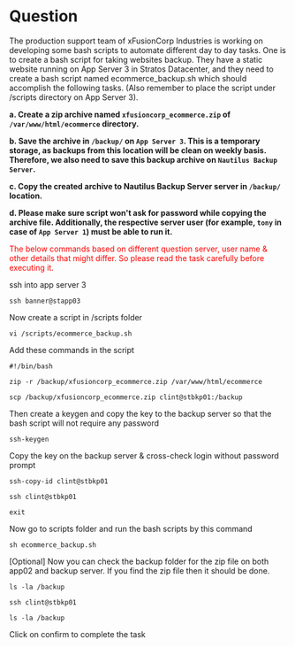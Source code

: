 # Question
The production support team of xFusionCorp Industries is working on developing some bash scripts to automate different day to day tasks. One is to create a bash script for taking websites backup. They have a static website running on App Server 3 in Stratos Datacenter, and they need to create a bash script named ecommerce_backup.sh which should accomplish the following tasks. (Also remember to place the script under /scripts directory on App Server 3).

**a. Create a zip archive named `xfusioncorp_ecommerce.zip` of `/var/www/html/ecommerce` directory.**

**b. Save the archive in `/backup/` on `App Server 3`. This is a temporary storage, as backups from this location will be clean on weekly basis. Therefore, we also need to save this backup archive on `Nautilus Backup Server`.**

**c. Copy the created archive to Nautilus Backup Server server in `/backup/` location.**

**d. Please make sure script won't ask for password while copying the archive file. Additionally, the respective server user (for example, `tony` in case of `App Server 1`) must be able to run it.**

<span style="color: red;">The below commands based on different question server, user name & other details that might differ. So please read the task carefully before executing it. </span>

ssh into app server 3
```
ssh banner@stapp03
```

Now create a script in /scripts folder
```
vi /scripts/ecommerce_backup.sh
```

Add these commands in the script
```
#!/bin/bash

zip -r /backup/xfusioncorp_ecommerce.zip /var/www/html/ecommerce

scp /backup/xfusioncorp_ecommerce.zip clint@stbkp01:/backup
```

Then create a keygen and copy the key to the backup server so that the bash script will not require any password
```
ssh-keygen
```
Copy the key on the backup server & cross-check login without password prompt
```
ssh-copy-id clint@stbkp01
```
```
ssh clint@stbkp01
```
```
exit
```
Now go to scripts folder and run the bash scripts by this command
```
sh ecommerce_backup.sh
```
[Optional]
Now you can check the backup folder for the zip file on both app02 and backup server. If you find the zip file then it should be done.
```
ls -la /backup
```
```
ssh clint@stbkp01
```
```
ls -la /backup
```

Click on confirm to complete the task